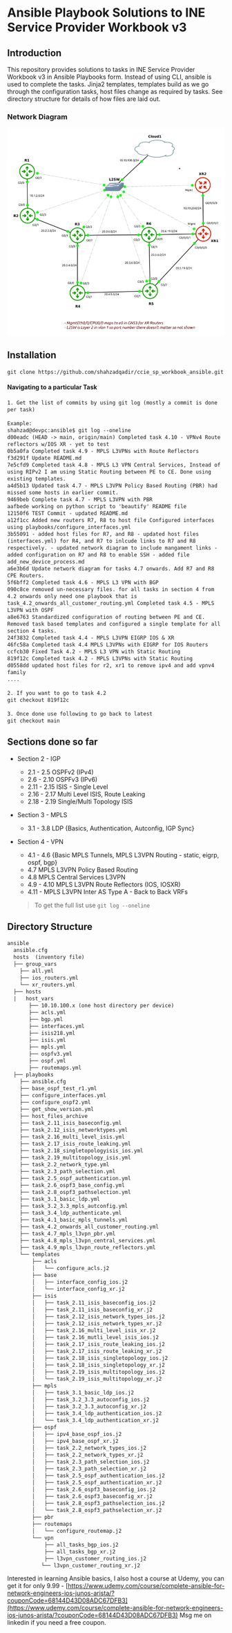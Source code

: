 # Ansible Playbook Solutions to INE Service Provider Workbook v3

## Introduction

This repository provides solutions to tasks in INE Service Provider Workbook v3 in Ansible Playbooks form. Instead of using CLI, ansible is used to complete the tasks. Jinja2 templates, templates build as we go through the configuration tasks, host files change as required by tasks. See directory structure for details of how files are laid out.

### Network Diagram

![1711700268781](image/README/1711700268781.png)

## Installation

```
git clone https://github.com/shahzadqadir/ccie_sp_workbook_ansible.git
```

#### Navigating to a particular Task

```
1. Get the list of commits by using git log (mostly a commit is done per task)

Example:
shahzad@devpc:ansible$ git log --oneline
d00eadc (HEAD -> main, origin/main) Completed task 4.10 - VPNv4 Route reflectors w/IOS XR - yet to test
0b5a0fa Completed task 4.9 - MPLS L3VPNs with Route Reflectors
f3d291f Update README.md
7e5cfd9 Completed task 4.8 - MPLS L3 VPN Central Services, Instead of using RIPv2 I am using Static Routing between PE to CE. Done using existing templates.
a4d5b13 Updated task 4.7 - MPLS L3VPN Policy Based Routing (PBR) had missed some hosts in earlier commit.
9469beb Complete task 4.7 - MPLS L3VPN with PBR
aafbede working on python script to 'beautify' README file
12150f6 TEST Commit - updated README.md
a12f1cc Added new routers R7, R8 to host file Configured interfaces using playbooks/configure_interfaces.yml
3b55091 - added host files for R7, and R8 - updated host files (interfaces.yml) for R4, and R7 to inlcude links to R7 and R8 respectively. - updated network diagram to include mangament links - added configuration on R7 and R8 to enable SSH - added file add_new_device_process.md
a6e3b6d Update network diagram for tasks 4.7 onwards. Add R7 and R8 CPE Routers.
5f6bff2 Completed task 4.6 - MPLS L3 VPN with BGP
090c8ce removed un-necessary files. for all tasks in section 4 from 4.2 onwards only need one playbook that is task_4.2_onwards_all_customer_routing.yml Completed task 4.5 - MPLS L3VPN with OSPF
a8e6763 Standardized configuration of routing between PE and CE. Removed task based templates and configured a single template for all section 4 tasks.
24f3832 Completed task 4.4 - MPLS L3VPN EIGRP IOS & XR
46fc58a Completed task 4.4 MPLS L3VPNs with EIGRP for IOS Routers
ccfcb30 Fixed Task 4.2 - MPLS L3 VPN with Static Routing
819f12c Completed task 4.2 - MPLS L3VPNs with Static Routing
d0558dd updated host files for r2, xr1 to remove ipv4 and add vpnv4 family
....

2. If you want to go to task 4.2
git checkout 819f12c

3. Once done use following to go back to latest
git checkout main

```

## Sections done so far

* Section 2 - IGP

  * 2.1 - 2.5 OSPFv2 (IPv4)
  * 2.6 - 2.10 OSPFv3 (IPv6)
  * 2.11 - 2.15 ISIS - Single Level
  * 2.16 - 2.17 Multi Level ISIS, Route Leaking
  * 2.18 - 2.19 Single/Multi Topology ISIS
* Section 3 - MPLS

  * 3.1 - 3.8 LDP {Basics, Authentication, Autconfig, IGP Sync}
* Section 4 - VPN

  * 4.1 - 4.6 {Basic MPLS Tunnels, MPLS L3VPN Routing - static, eigrp, ospf, bgp}
  * 4.7 MPLS L3VPN Policy Based Routing
  * 4.8	MPLS Central Services L3VPN
  * 4.9 - 4.10	MPLS L3VPN Route Reflectors (IOS, IOSXR)
  * 4.11 - MPLS L3VPN Inter AS Type A - Back to Back VRFs

  > To get the full list use ``git log --oneline``
  >

## Directory Structure

```
ansible
  ansible.cfg
  hosts  (inventory file)
  ├── group_vars
    ├── all.yml
    ├── ios_routers.yml
    └── xr_routers.yml
  ├── hosts
  |   host_vars
       ├── 10.10.100.x (one host directory per device)
       ├── acls.yml
       ├── bgp.yml
       ├── interfaces.yml
       ├── isis218.yml
       ├── isis.yml
       ├── mpls.yml
       ├── ospfv3.yml
       ├── ospf.yml
       ├── routemaps.yml
  ├── playbooks
    ├── ansible.cfg
    ├── base_ospf_test_r1.yml
    ├── configure_interfaces.yml
    ├── configure_ospf2.yml
    ├── get_show_version.yml
    ├── host_files_archive
    ├── task_2.11_isis_baseconfig.yml
    ├── task_2.12_isis_networktypes.yml
    ├── task_2.16_multi_level_isis.yml
    ├── task_2.17_isis_route_leaking.yml
    ├── task_2.18_singletopologyisis_ios.yml
    ├── task_2.19_multitopology_isis.yml
    ├── task_2.2_network_type.yml
    ├── task_2.3_path_selection.yml
    ├── task_2.5_ospf_authentication.yml
    ├── task_2.6_ospf3_base_config.yml
    ├── task_2.8_ospf3_pathselection.yml
    ├── task_3.1_basic_ldp.yml
    ├── task_3.2_3.3_mpls_autconfig.yml
    ├── task_3.4_ldp_authenticate.yml
    ├── task_4.1_basic_mpls_tunnels.yml
    ├── task_4.2_onwards_all_customer_routing.yml
    ├── task_4.7_mpls_l3vpn_pbr.yml
    ├── task_4.8_mpls_l3vpn_central_services.yml
    ├── task_4.9_mpls_l3vpn_route_reflectors.yml
    └── templates
        ├── acls
        │   └── configure_acls.j2
        ├── base
        │   ├── interface_config_ios.j2
        │   └── interface_config_xr.j2
        ├── isis
        │   ├── task_2.11_isis_baseconfig_ios.j2
        │   ├── task_2.11_isis_baseconfig_xr.j2
        │   ├── task_2.12_isis_network_types_ios.j2
        │   ├── task_2.12_isis_network_types_xr.j2
        │   ├── task_2.16_multi_level_isis_xr.j2
        │   ├── task_2.16_mutli_level_isis_ios.j2
        │   ├── task_2.17_isis_route_leaking_ios.j2
        │   ├── task_2.17_isis_route_leaking_xr.j2
        │   ├── task_2.18_isis_singletopology_ios.j2
        │   ├── task_2.18_isis_singletopology_xr.j2
        │   ├── task_2.19_isis_multitopology_ios.j2
        │   └── task_2.19_isis_multitopology_xr.j2
        ├── mpls
        │   ├── task_3.1_basic_ldp_ios.j2
        │   ├── task_3.2_3.3_autoconfig_ios.j2
        │   ├── task_3.2_3.3_autoconfig_xr.j2
        │   ├── task_3.4_ldp_authentication_ios.j2
        │   └── task_3.4_ldp_authentication_xr.j2
        ├── ospf
        │   ├── ipv4_base_ospf_ios.j2
        │   ├── ipv4_base_ospf_xr.j2
        │   ├── task_2.2_network_types_ios.j2
        │   ├── task_2.2_network_types_xr.j2
        │   ├── task_2.3_path_selection_ios.j2
        │   ├── task_2.3_path_selection_xr.j2
        │   ├── task_2.5_ospf_authentication_ios.j2
        │   ├── task_2.5_ospf_authentication_xr.j2
        │   ├── task_2.6_ospf3_baseconfig_ios.j2
        │   ├── task_2.6_ospf3_baseconfig_xr.j2
        │   ├── task_2.8_ospf3_pathselection_ios.j2
        │   └── task_2.8_ospf3_pathselection_xr.j2
        ├── pbr
        ├── routemaps
        │   └── configure_routemap.j2
        └── vpn
            ├── all_tasks_bgp_ios.j2
            ├── all_tasks_bgp_xr.j2
            ├── l3vpn_customer_routing_ios.j2
           └── l3vpn_customer_routing_xr.j2

```

Interested in learning Ansible basics, I also host a course at Udemy, you can get it for only 9.99 - [https://www.udemy.com/course/complete-ansible-for-network-engineers-ios-junos-arista/?couponCode=68144D43D08ADC67DFB3](https://www.udemy.com/course/complete-ansible-for-network-engineers-ios-junos-arista/?couponCode=68144D43D08ADC67DFB3) Msg me on linkedin if you need a free coupon.
